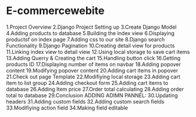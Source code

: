 # E-commercewebite
1.Project Overview 
2.Django Project Setting up 
3.Create Django Model 
4.Adding products to database
5.Building the index view 
6.Displaying productsf on index page 
7.Adding css to our site
8.Django search Functionality
9.Django Pagination
10.Creating detail view for products 
11.Linking index view to detail view 
12.Using local storage to save cart items
13.Adding Querry & Creating the cart
15.Handling button click
16.Getting products ID
17.Displaying number of items on navbar
18.Adding popover content
19.Modifying popover content
20.Adding cart items in popover 
21.Check out page Template 
22.Modifiying local storage
23.Adding cart item to list group 
24.Adding checkout form
25.Adding cart items to database 
26.Adding Item price
27.Order total calculating 
28.Adding order total to database 
29.Conclusion 
ADDING ADIMN PANNEL:
30.Updating headers
31.Adding custom fields
32.Adding custom search fields 
33.Modifiying action field 
34.Making field editable 
